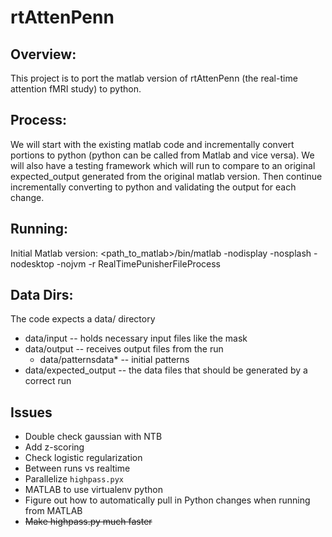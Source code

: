 # rtAttenPenn

## Overview:
This project is to port the matlab version of rtAttenPenn (the real-time attention fMRI study) to python.

## Process:
We will start with the existing matlab code and incrementally convert portions to python (python can be called from Matlab and vice versa). We will also have a testing framework which will run to compare to an original expected_output generated from the original matlab version. Then continue incrementally converting to python and validating the output for each change.

## Running:
Initial Matlab version:
<path_to_matlab>/bin/matlab -nodisplay -nosplash -nodesktop -nojvm -r RealTimePunisherFileProcess

## Data Dirs:
The code expects a data/ directory
- data/input  -- holds necessary input files like the mask
- data/output -- receives output files from the run
  - data/patternsdata* -- initial patterns
- data/expected_output -- the data files that should be generated by a correct run

## Issues
- Double check gaussian with NTB
- Add z-scoring
- Check logistic regularization
- Between runs vs realtime
- Parallelize ```highpass.pyx```
- MATLAB to use virtualenv python
- Figure out how to automatically pull in Python changes when running from MATLAB
- ~~Make highpass.py much faster~~
